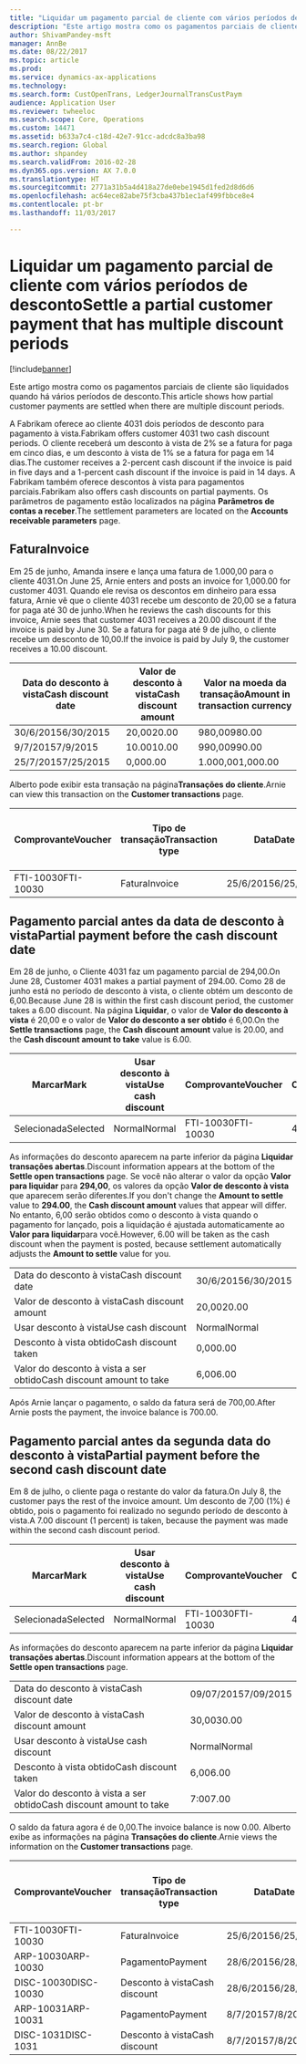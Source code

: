 ```yaml
---
title: "Liquidar um pagamento parcial de cliente com vários períodos de desconto"
description: "Este artigo mostra como os pagamentos parciais de cliente são liquidados quando há vários períodos de desconto."
author: ShivamPandey-msft
manager: AnnBe
ms.date: 08/22/2017
ms.topic: article
ms.prod: 
ms.service: dynamics-ax-applications
ms.technology: 
ms.search.form: CustOpenTrans, LedgerJournalTransCustPaym
audience: Application User
ms.reviewer: twheeloc
ms.search.scope: Core, Operations
ms.custom: 14471
ms.assetid: b633a7c4-c18d-42e7-91cc-adcdc8a3ba98
ms.search.region: Global
ms.author: shpandey
ms.search.validFrom: 2016-02-28
ms.dyn365.ops.version: AX 7.0.0
ms.translationtype: HT
ms.sourcegitcommit: 2771a31b5a4d418a27de0ebe1945d1fed2d8d6d6
ms.openlocfilehash: ac64ece82abe75f3cba437b1ec1af499fbbce8e4
ms.contentlocale: pt-br
ms.lasthandoff: 11/03/2017

---
```


# <a name="settle-a-partial-customer-payment-that-has-multiple-discount-periods"></a><span data-ttu-id="d0af5-103">Liquidar um pagamento parcial de cliente com vários períodos de desconto</span><span class="sxs-lookup"><span data-stu-id="d0af5-103">Settle a partial customer payment that has multiple discount periods</span></span>

[!include[banner](../includes/banner.md)]


<span data-ttu-id="d0af5-104">Este artigo mostra como os pagamentos parciais de cliente são liquidados quando há vários períodos de desconto.</span><span class="sxs-lookup"><span data-stu-id="d0af5-104">This article shows how partial customer payments are settled when there are multiple discount periods.</span></span>

<span data-ttu-id="d0af5-105">A Fabrikam oferece ao cliente 4031 dois períodos de desconto para pagamento à vista.</span><span class="sxs-lookup"><span data-stu-id="d0af5-105">Fabrikam offers customer 4031 two cash discount periods.</span></span> <span data-ttu-id="d0af5-106">O cliente receberá um desconto à vista de 2% se a fatura for paga em cinco dias, e um desconto à vista de 1% se a fatura for paga em 14 dias.</span><span class="sxs-lookup"><span data-stu-id="d0af5-106">The customer receives a 2-percent cash discount if the invoice is paid in five days and a 1-percent cash discount if the invoice is paid in 14 days.</span></span> <span data-ttu-id="d0af5-107">A Fabrikam também oferece descontos à vista para pagamentos parciais.</span><span class="sxs-lookup"><span data-stu-id="d0af5-107">Fabrikam also offers cash discounts on partial payments.</span></span> <span data-ttu-id="d0af5-108">Os parâmetros de pagamento estão localizados na página **Parâmetros de contas a receber**.</span><span class="sxs-lookup"><span data-stu-id="d0af5-108">The settlement parameters are located on the **Accounts receivable parameters** page.</span></span>

## <a name="invoice"></a><span data-ttu-id="d0af5-109">Fatura</span><span class="sxs-lookup"><span data-stu-id="d0af5-109">Invoice</span></span>
<span data-ttu-id="d0af5-110">Em 25 de junho, Amanda insere e lança uma fatura de 1.000,00 para o cliente 4031.</span><span class="sxs-lookup"><span data-stu-id="d0af5-110">On June 25, Arnie enters and posts an invoice for 1,000.00 for customer 4031.</span></span> <span data-ttu-id="d0af5-111">Quando ele revisa os descontos em dinheiro para essa fatura, Arnie vê que o cliente 4031 recebe um desconto de 20,00 se a fatura for paga até 30 de junho.</span><span class="sxs-lookup"><span data-stu-id="d0af5-111">When he reviews the cash discounts for this invoice, Arnie sees that customer 4031 receives a 20.00 discount if the invoice is paid by June 30.</span></span> <span data-ttu-id="d0af5-112">Se a fatura for paga até 9 de julho, o cliente recebe um desconto de 10,00.</span><span class="sxs-lookup"><span data-stu-id="d0af5-112">If the invoice is paid by July 9, the customer receives a 10.00 discount.</span></span>

| <span data-ttu-id="d0af5-113">Data do desconto à vista</span><span class="sxs-lookup"><span data-stu-id="d0af5-113">Cash discount date</span></span> | <span data-ttu-id="d0af5-114">Valor de desconto à vista</span><span class="sxs-lookup"><span data-stu-id="d0af5-114">Cash discount amount</span></span> | <span data-ttu-id="d0af5-115">Valor na moeda da transação</span><span class="sxs-lookup"><span data-stu-id="d0af5-115">Amount in transaction currency</span></span> |
|--------------------|----------------------|--------------------------------|
| <span data-ttu-id="d0af5-116">30/6/2015</span><span class="sxs-lookup"><span data-stu-id="d0af5-116">6/30/2015</span></span>          | <span data-ttu-id="d0af5-117">20,00</span><span class="sxs-lookup"><span data-stu-id="d0af5-117">20.00</span></span>                | <span data-ttu-id="d0af5-118">980,00</span><span class="sxs-lookup"><span data-stu-id="d0af5-118">980.00</span></span>                         |
| <span data-ttu-id="d0af5-119">9/7/2015</span><span class="sxs-lookup"><span data-stu-id="d0af5-119">7/9/2015</span></span>           | <span data-ttu-id="d0af5-120">10.00</span><span class="sxs-lookup"><span data-stu-id="d0af5-120">10.00</span></span>                | <span data-ttu-id="d0af5-121">990,00</span><span class="sxs-lookup"><span data-stu-id="d0af5-121">990.00</span></span>                         |
| <span data-ttu-id="d0af5-122">25/7/2015</span><span class="sxs-lookup"><span data-stu-id="d0af5-122">7/25/2015</span></span>          | <span data-ttu-id="d0af5-123">0,00</span><span class="sxs-lookup"><span data-stu-id="d0af5-123">0.00</span></span>                 | <span data-ttu-id="d0af5-124">1.000,00</span><span class="sxs-lookup"><span data-stu-id="d0af5-124">1,000.00</span></span>                       |

<span data-ttu-id="d0af5-125">Alberto pode exibir esta transação na página**Transações do cliente**.</span><span class="sxs-lookup"><span data-stu-id="d0af5-125">Arnie can view this transaction on the **Customer transactions** page.</span></span>

| <span data-ttu-id="d0af5-126">Comprovante</span><span class="sxs-lookup"><span data-stu-id="d0af5-126">Voucher</span></span>   | <span data-ttu-id="d0af5-127">Tipo de transação</span><span class="sxs-lookup"><span data-stu-id="d0af5-127">Transaction type</span></span> | <span data-ttu-id="d0af5-128">Data</span><span class="sxs-lookup"><span data-stu-id="d0af5-128">Date</span></span>      | <span data-ttu-id="d0af5-129">Fatura</span><span class="sxs-lookup"><span data-stu-id="d0af5-129">Invoice</span></span> | <span data-ttu-id="d0af5-130">Valor em débito na moeda da transação</span><span class="sxs-lookup"><span data-stu-id="d0af5-130">Amount in transaction currency debit</span></span> | <span data-ttu-id="d0af5-131">Valor em crédito na moeda da transação</span><span class="sxs-lookup"><span data-stu-id="d0af5-131">Amount in transaction currency credit</span></span> | <span data-ttu-id="d0af5-132">Saldo</span><span class="sxs-lookup"><span data-stu-id="d0af5-132">Balance</span></span>  | <span data-ttu-id="d0af5-133">Moeda</span><span class="sxs-lookup"><span data-stu-id="d0af5-133">Currency</span></span> |
|-----------|------------------|-----------|---------|--------------------------------------|---------------------------------------|----------|----------|
| <span data-ttu-id="d0af5-134">FTI-10030</span><span class="sxs-lookup"><span data-stu-id="d0af5-134">FTI-10030</span></span> | <span data-ttu-id="d0af5-135">Fatura</span><span class="sxs-lookup"><span data-stu-id="d0af5-135">Invoice</span></span>          | <span data-ttu-id="d0af5-136">25/6/2015</span><span class="sxs-lookup"><span data-stu-id="d0af5-136">6/25/2015</span></span> | <span data-ttu-id="d0af5-137">10030</span><span class="sxs-lookup"><span data-stu-id="d0af5-137">10030</span></span>   | <span data-ttu-id="d0af5-138">1.000,00</span><span class="sxs-lookup"><span data-stu-id="d0af5-138">1,000.00</span></span>                             |                                       | <span data-ttu-id="d0af5-139">1.000,00</span><span class="sxs-lookup"><span data-stu-id="d0af5-139">1,000.00</span></span> | <span data-ttu-id="d0af5-140">USD</span><span class="sxs-lookup"><span data-stu-id="d0af5-140">USD</span></span>      |

## <a name="partial-payment-before-the-cash-discount-date"></a><span data-ttu-id="d0af5-141">Pagamento parcial antes da data de desconto à vista</span><span class="sxs-lookup"><span data-stu-id="d0af5-141">Partial payment before the cash discount date</span></span>
<span data-ttu-id="d0af5-142">Em 28 de junho, o Cliente 4031 faz um pagamento parcial de 294,00.</span><span class="sxs-lookup"><span data-stu-id="d0af5-142">On June 28, Customer 4031 makes a partial payment of 294.00.</span></span> <span data-ttu-id="d0af5-143">Como 28 de junho está no período de desconto à vista, o cliente obtém um desconto de 6,00.</span><span class="sxs-lookup"><span data-stu-id="d0af5-143">Because June 28 is within the first cash discount period, the customer takes a 6.00 discount.</span></span> <span data-ttu-id="d0af5-144">Na página **Liquidar**, o valor de **Valor do desconto à vista** é 20,00 e o valor de **Valor do desconto a ser obtido** é 6,00.</span><span class="sxs-lookup"><span data-stu-id="d0af5-144">On the **Settle transactions** page, the **Cash discount amount** value is 20.00, and the **Cash discount amount to take** value is 6.00.</span></span>

| <span data-ttu-id="d0af5-145">Marcar</span><span class="sxs-lookup"><span data-stu-id="d0af5-145">Mark</span></span>     | <span data-ttu-id="d0af5-146">Usar desconto à vista</span><span class="sxs-lookup"><span data-stu-id="d0af5-146">Use cash discount</span></span> | <span data-ttu-id="d0af5-147">Comprovante</span><span class="sxs-lookup"><span data-stu-id="d0af5-147">Voucher</span></span>   | <span data-ttu-id="d0af5-148">Conta</span><span class="sxs-lookup"><span data-stu-id="d0af5-148">Account</span></span> | <span data-ttu-id="d0af5-149">Data</span><span class="sxs-lookup"><span data-stu-id="d0af5-149">Date</span></span>      | <span data-ttu-id="d0af5-150">Data de conclusão</span><span class="sxs-lookup"><span data-stu-id="d0af5-150">Due date</span></span>  | <span data-ttu-id="d0af5-151">Fatura</span><span class="sxs-lookup"><span data-stu-id="d0af5-151">Invoice</span></span> | <span data-ttu-id="d0af5-152">Valor na moeda da transação</span><span class="sxs-lookup"><span data-stu-id="d0af5-152">Amount in transaction currency</span></span> | <span data-ttu-id="d0af5-153">Moeda</span><span class="sxs-lookup"><span data-stu-id="d0af5-153">Currency</span></span> | <span data-ttu-id="d0af5-154">Valor para liquidar</span><span class="sxs-lookup"><span data-stu-id="d0af5-154">Amount to settle</span></span> |
|----------|-------------------|-----------|---------|-----------|-----------|---------|--------------------------------|----------|------------------|
| <span data-ttu-id="d0af5-155">Selecionada</span><span class="sxs-lookup"><span data-stu-id="d0af5-155">Selected</span></span> | <span data-ttu-id="d0af5-156">Normal</span><span class="sxs-lookup"><span data-stu-id="d0af5-156">Normal</span></span>            | <span data-ttu-id="d0af5-157">FTI-10030</span><span class="sxs-lookup"><span data-stu-id="d0af5-157">FTI-10030</span></span> | <span data-ttu-id="d0af5-158">4031</span><span class="sxs-lookup"><span data-stu-id="d0af5-158">4031</span></span>    | <span data-ttu-id="d0af5-159">25/6/2015</span><span class="sxs-lookup"><span data-stu-id="d0af5-159">6/25/2015</span></span> | <span data-ttu-id="d0af5-160">25/7/2015</span><span class="sxs-lookup"><span data-stu-id="d0af5-160">7/25/2015</span></span> | <span data-ttu-id="d0af5-161">10030</span><span class="sxs-lookup"><span data-stu-id="d0af5-161">10030</span></span>   | <span data-ttu-id="d0af5-162">1.000,00</span><span class="sxs-lookup"><span data-stu-id="d0af5-162">1,000.00</span></span>                       | <span data-ttu-id="d0af5-163">USD</span><span class="sxs-lookup"><span data-stu-id="d0af5-163">USD</span></span>      | <span data-ttu-id="d0af5-164">294,00</span><span class="sxs-lookup"><span data-stu-id="d0af5-164">294.00</span></span>           |

<span data-ttu-id="d0af5-165">As informações do desconto aparecem na parte inferior da página **Liquidar transações abertas**.</span><span class="sxs-lookup"><span data-stu-id="d0af5-165">Discount information appears at the bottom of the **Settle open transactions** page.</span></span> <span data-ttu-id="d0af5-166">Se você não alterar o valor da opção **Valor para liquidar** para **294,00**, os valores da opção **Valor de desconto à vista** que aparecem serão diferentes.</span><span class="sxs-lookup"><span data-stu-id="d0af5-166">If you don't change the **Amount to settle** value to **294.00**, the **Cash discount amount** values that appear will differ.</span></span> <span data-ttu-id="d0af5-167">No entanto, 6,00 serão obtidos como o desconto à vista quando o pagamento for lançado, pois a liquidação é ajustada automaticamente ao **Valor para liquidar**para você.</span><span class="sxs-lookup"><span data-stu-id="d0af5-167">However, 6.00 will be taken as the cash discount when the payment is posted, because settlement automatically adjusts the **Amount to settle** value for you.</span></span>

|                              |           |
|------------------------------|-----------|
| <span data-ttu-id="d0af5-168">Data do desconto à vista</span><span class="sxs-lookup"><span data-stu-id="d0af5-168">Cash discount date</span></span>           | <span data-ttu-id="d0af5-169">30/6/2015</span><span class="sxs-lookup"><span data-stu-id="d0af5-169">6/30/2015</span></span> |
| <span data-ttu-id="d0af5-170">Valor de desconto à vista</span><span class="sxs-lookup"><span data-stu-id="d0af5-170">Cash discount amount</span></span>         | <span data-ttu-id="d0af5-171">20,00</span><span class="sxs-lookup"><span data-stu-id="d0af5-171">20.00</span></span>     |
| <span data-ttu-id="d0af5-172">Usar desconto à vista</span><span class="sxs-lookup"><span data-stu-id="d0af5-172">Use cash discount</span></span>            | <span data-ttu-id="d0af5-173">Normal</span><span class="sxs-lookup"><span data-stu-id="d0af5-173">Normal</span></span>    |
| <span data-ttu-id="d0af5-174">Desconto à vista obtido</span><span class="sxs-lookup"><span data-stu-id="d0af5-174">Cash discount taken</span></span>          | <span data-ttu-id="d0af5-175">0,00</span><span class="sxs-lookup"><span data-stu-id="d0af5-175">0.00</span></span>      |
| <span data-ttu-id="d0af5-176">Valor do desconto à vista a ser obtido</span><span class="sxs-lookup"><span data-stu-id="d0af5-176">Cash discount amount to take</span></span> | <span data-ttu-id="d0af5-177">6,00</span><span class="sxs-lookup"><span data-stu-id="d0af5-177">6.00</span></span>      |

<span data-ttu-id="d0af5-178">Após Arnie lançar o pagamento, o saldo da fatura será de 700,00.</span><span class="sxs-lookup"><span data-stu-id="d0af5-178">After Arnie posts the payment, the invoice balance is 700.00.</span></span>

## <a name="partial-payment-before-the-second-cash-discount-date"></a><span data-ttu-id="d0af5-179">Pagamento parcial antes da segunda data do desconto à vista</span><span class="sxs-lookup"><span data-stu-id="d0af5-179">Partial payment before the second cash discount date</span></span>
<span data-ttu-id="d0af5-180">Em 8 de julho, o cliente paga o restante do valor da fatura.</span><span class="sxs-lookup"><span data-stu-id="d0af5-180">On July 8, the customer pays the rest of the invoice amount.</span></span> <span data-ttu-id="d0af5-181">Um desconto de 7,00 (1%) é obtido, pois o pagamento foi realizado no segundo período de desconto à vista.</span><span class="sxs-lookup"><span data-stu-id="d0af5-181">A 7.00 discount (1 percent) is taken, because the payment was made within the second cash discount period.</span></span>

| <span data-ttu-id="d0af5-182">Marcar</span><span class="sxs-lookup"><span data-stu-id="d0af5-182">Mark</span></span>     | <span data-ttu-id="d0af5-183">Usar desconto à vista</span><span class="sxs-lookup"><span data-stu-id="d0af5-183">Use cash discount</span></span> | <span data-ttu-id="d0af5-184">Comprovante</span><span class="sxs-lookup"><span data-stu-id="d0af5-184">Voucher</span></span>   | <span data-ttu-id="d0af5-185">Conta</span><span class="sxs-lookup"><span data-stu-id="d0af5-185">Account</span></span> | <span data-ttu-id="d0af5-186">Data</span><span class="sxs-lookup"><span data-stu-id="d0af5-186">Date</span></span>      | <span data-ttu-id="d0af5-187">Data de conclusão</span><span class="sxs-lookup"><span data-stu-id="d0af5-187">Due date</span></span>  | <span data-ttu-id="d0af5-188">Fatura</span><span class="sxs-lookup"><span data-stu-id="d0af5-188">Invoice</span></span> | <span data-ttu-id="d0af5-189">Valor em débito na moeda da transação</span><span class="sxs-lookup"><span data-stu-id="d0af5-189">Amount in transaction currency debit</span></span> | <span data-ttu-id="d0af5-190">Valor em crédito na moeda da transação</span><span class="sxs-lookup"><span data-stu-id="d0af5-190">Amount in transaction currency credit</span></span> | <span data-ttu-id="d0af5-191">Moeda</span><span class="sxs-lookup"><span data-stu-id="d0af5-191">Currency</span></span> | <span data-ttu-id="d0af5-192">Valor para liquidar</span><span class="sxs-lookup"><span data-stu-id="d0af5-192">Amount to settle</span></span> |
|----------|-------------------|-----------|---------|-----------|-----------|---------|--------------------------------------|---------------------------------------|----------|------------------|
| <span data-ttu-id="d0af5-193">Selecionada</span><span class="sxs-lookup"><span data-stu-id="d0af5-193">Selected</span></span> | <span data-ttu-id="d0af5-194">Normal</span><span class="sxs-lookup"><span data-stu-id="d0af5-194">Normal</span></span>            | <span data-ttu-id="d0af5-195">FTI-10030</span><span class="sxs-lookup"><span data-stu-id="d0af5-195">FTI-10030</span></span> | <span data-ttu-id="d0af5-196">4031</span><span class="sxs-lookup"><span data-stu-id="d0af5-196">4031</span></span>    | <span data-ttu-id="d0af5-197">25/6/2015</span><span class="sxs-lookup"><span data-stu-id="d0af5-197">6/25/2015</span></span> | <span data-ttu-id="d0af5-198">25/7/2015</span><span class="sxs-lookup"><span data-stu-id="d0af5-198">7/25/2015</span></span> | <span data-ttu-id="d0af5-199">10030</span><span class="sxs-lookup"><span data-stu-id="d0af5-199">10030</span></span>   | <span data-ttu-id="d0af5-200">700.00</span><span class="sxs-lookup"><span data-stu-id="d0af5-200">700.00</span></span>                               |                                       | <span data-ttu-id="d0af5-201">USD</span><span class="sxs-lookup"><span data-stu-id="d0af5-201">USD</span></span>      | <span data-ttu-id="d0af5-202">693.00</span><span class="sxs-lookup"><span data-stu-id="d0af5-202">693.00</span></span>           |

<span data-ttu-id="d0af5-203">As informações do desconto aparecem na parte inferior da página **Liquidar transações abertas**.</span><span class="sxs-lookup"><span data-stu-id="d0af5-203">Discount information appears at the bottom of the **Settle open transactions** page.</span></span>

|                              |           |
|------------------------------|-----------|
| <span data-ttu-id="d0af5-204">Data do desconto à vista</span><span class="sxs-lookup"><span data-stu-id="d0af5-204">Cash discount date</span></span>           | <span data-ttu-id="d0af5-205">09/07/2015</span><span class="sxs-lookup"><span data-stu-id="d0af5-205">7/09/2015</span></span> |
| <span data-ttu-id="d0af5-206">Valor de desconto à vista</span><span class="sxs-lookup"><span data-stu-id="d0af5-206">Cash discount amount</span></span>         | <span data-ttu-id="d0af5-207">30,00</span><span class="sxs-lookup"><span data-stu-id="d0af5-207">30.00</span></span>     |
| <span data-ttu-id="d0af5-208">Usar desconto à vista</span><span class="sxs-lookup"><span data-stu-id="d0af5-208">Use cash discount</span></span>            | <span data-ttu-id="d0af5-209">Normal</span><span class="sxs-lookup"><span data-stu-id="d0af5-209">Normal</span></span>    |
| <span data-ttu-id="d0af5-210">Desconto à vista obtido</span><span class="sxs-lookup"><span data-stu-id="d0af5-210">Cash discount taken</span></span>          | <span data-ttu-id="d0af5-211">6,00</span><span class="sxs-lookup"><span data-stu-id="d0af5-211">6.00</span></span>      |
| <span data-ttu-id="d0af5-212">Valor do desconto à vista a ser obtido</span><span class="sxs-lookup"><span data-stu-id="d0af5-212">Cash discount amount to take</span></span> | <span data-ttu-id="d0af5-213">7:00</span><span class="sxs-lookup"><span data-stu-id="d0af5-213">7.00</span></span>      |

<span data-ttu-id="d0af5-214">O saldo da fatura agora é de 0,00.</span><span class="sxs-lookup"><span data-stu-id="d0af5-214">The invoice balance is now 0.00.</span></span> <span data-ttu-id="d0af5-215">Alberto exibe as informações na página **Transações do cliente**.</span><span class="sxs-lookup"><span data-stu-id="d0af5-215">Arnie views the information on the **Customer transactions** page.</span></span>

| <span data-ttu-id="d0af5-216">Comprovante</span><span class="sxs-lookup"><span data-stu-id="d0af5-216">Voucher</span></span>    | <span data-ttu-id="d0af5-217">Tipo de transação</span><span class="sxs-lookup"><span data-stu-id="d0af5-217">Transaction type</span></span> | <span data-ttu-id="d0af5-218">Data</span><span class="sxs-lookup"><span data-stu-id="d0af5-218">Date</span></span>      | <span data-ttu-id="d0af5-219">Fatura</span><span class="sxs-lookup"><span data-stu-id="d0af5-219">Invoice</span></span> | <span data-ttu-id="d0af5-220">Valor em débito na moeda da transação</span><span class="sxs-lookup"><span data-stu-id="d0af5-220">Amount in transaction currency debit</span></span> | <span data-ttu-id="d0af5-221">Valor em crédito na moeda da transação</span><span class="sxs-lookup"><span data-stu-id="d0af5-221">Amount in transaction currency credit</span></span> | <span data-ttu-id="d0af5-222">Saldo</span><span class="sxs-lookup"><span data-stu-id="d0af5-222">Balance</span></span> | <span data-ttu-id="d0af5-223">Moeda</span><span class="sxs-lookup"><span data-stu-id="d0af5-223">Currency</span></span> |
|------------|------------------|-----------|---------|--------------------------------------|---------------------------------------|---------|----------|
| <span data-ttu-id="d0af5-224">FTI-10030</span><span class="sxs-lookup"><span data-stu-id="d0af5-224">FTI-10030</span></span>  | <span data-ttu-id="d0af5-225">Fatura</span><span class="sxs-lookup"><span data-stu-id="d0af5-225">Invoice</span></span>          | <span data-ttu-id="d0af5-226">25/6/2015</span><span class="sxs-lookup"><span data-stu-id="d0af5-226">6/25/2015</span></span> | <span data-ttu-id="d0af5-227">10030</span><span class="sxs-lookup"><span data-stu-id="d0af5-227">10030</span></span>   | <span data-ttu-id="d0af5-228">1.000,00</span><span class="sxs-lookup"><span data-stu-id="d0af5-228">1,000.00</span></span>                             |                                       | <span data-ttu-id="d0af5-229">0,00</span><span class="sxs-lookup"><span data-stu-id="d0af5-229">0.00</span></span>    | <span data-ttu-id="d0af5-230">USD</span><span class="sxs-lookup"><span data-stu-id="d0af5-230">USD</span></span>      |
| <span data-ttu-id="d0af5-231">ARP-10030</span><span class="sxs-lookup"><span data-stu-id="d0af5-231">ARP-10030</span></span>  |  <span data-ttu-id="d0af5-232">Pagamento</span><span class="sxs-lookup"><span data-stu-id="d0af5-232">Payment</span></span>         | <span data-ttu-id="d0af5-233">28/6/2015</span><span class="sxs-lookup"><span data-stu-id="d0af5-233">6/28/2015</span></span> |         |                                      | <span data-ttu-id="d0af5-234">294,00</span><span class="sxs-lookup"><span data-stu-id="d0af5-234">294.00</span></span>                                | <span data-ttu-id="d0af5-235">0,00</span><span class="sxs-lookup"><span data-stu-id="d0af5-235">0.00</span></span>    | <span data-ttu-id="d0af5-236">USD</span><span class="sxs-lookup"><span data-stu-id="d0af5-236">USD</span></span>      |
| <span data-ttu-id="d0af5-237">DISC-10030</span><span class="sxs-lookup"><span data-stu-id="d0af5-237">DISC-10030</span></span> |  <span data-ttu-id="d0af5-238">Desconto à vista</span><span class="sxs-lookup"><span data-stu-id="d0af5-238">Cash discount</span></span>   | <span data-ttu-id="d0af5-239">28/6/2015</span><span class="sxs-lookup"><span data-stu-id="d0af5-239">6/28/2015</span></span> |         |                                      | <span data-ttu-id="d0af5-240">6,00</span><span class="sxs-lookup"><span data-stu-id="d0af5-240">6.00</span></span>                                  | <span data-ttu-id="d0af5-241">0,00</span><span class="sxs-lookup"><span data-stu-id="d0af5-241">0.00</span></span>    | <span data-ttu-id="d0af5-242">USD</span><span class="sxs-lookup"><span data-stu-id="d0af5-242">USD</span></span>      |
| <span data-ttu-id="d0af5-243">ARP-10031</span><span class="sxs-lookup"><span data-stu-id="d0af5-243">ARP-10031</span></span>  |  <span data-ttu-id="d0af5-244">Pagamento</span><span class="sxs-lookup"><span data-stu-id="d0af5-244">Payment</span></span>         | <span data-ttu-id="d0af5-245">8/7/2015</span><span class="sxs-lookup"><span data-stu-id="d0af5-245">7/8/2015</span></span>  |         |                                      | <span data-ttu-id="d0af5-246">693.00</span><span class="sxs-lookup"><span data-stu-id="d0af5-246">693.00</span></span>                                | <span data-ttu-id="d0af5-247">0,00</span><span class="sxs-lookup"><span data-stu-id="d0af5-247">0.00</span></span>    | <span data-ttu-id="d0af5-248">USD</span><span class="sxs-lookup"><span data-stu-id="d0af5-248">USD</span></span>      |
| <span data-ttu-id="d0af5-249">DISC-1031</span><span class="sxs-lookup"><span data-stu-id="d0af5-249">DISC-1031</span></span>  |  <span data-ttu-id="d0af5-250">Desconto à vista</span><span class="sxs-lookup"><span data-stu-id="d0af5-250">Cash discount</span></span>   | <span data-ttu-id="d0af5-251">8/7/2015</span><span class="sxs-lookup"><span data-stu-id="d0af5-251">7/8/2015</span></span>  |         |                                      | <span data-ttu-id="d0af5-252">7:00</span><span class="sxs-lookup"><span data-stu-id="d0af5-252">7.00</span></span>                                  | <span data-ttu-id="d0af5-253">0,00</span><span class="sxs-lookup"><span data-stu-id="d0af5-253">0.00</span></span>    | <span data-ttu-id="d0af5-254">USD</span><span class="sxs-lookup"><span data-stu-id="d0af5-254">USD</span></span>      |






